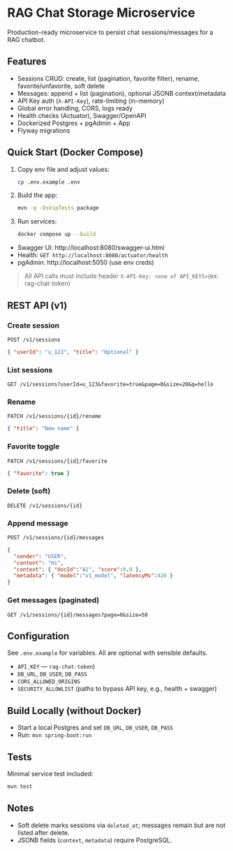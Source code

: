 # RAG Chat Storage Microservice

Production-ready microservice to persist chat sessions/messages for a RAG chatbot.

## Features
- Sessions CRUD: create, list (pagination, favorite filter), rename, favorite/unfavorite, soft delete
- Messages: append + list (pagination), optional JSONB context/metadata
- API Key auth (`X-API-Key`), rate-limiting (in-memory)
- Global error handling, CORS, logs ready
- Health checks (Actuator), Swagger/OpenAPI
- Dockerized Postgres + pgAdmin + App
- Flyway migrations

## Quick Start (Docker Compose)

1. Copy env file and adjust values:
   ```bash
   cp .env.example .env
   ```

2. Build the app:
   ```bash
   mvn -q -DskipTests package
   ```

3. Run services:
   ```bash
   docker compose up --build
   ```

- Swagger UI: http://localhost:8080/swagger-ui.html  
- Health: `GET http://localhost:8080/actuator/health`  
- pgAdmin: http://localhost:5050 (use env creds)

> All API calls must include header `X-API-Key: <one of API_KEYS>`(ex: rag-chat-token)

## REST API (v1)

### Create session
`POST /v1/sessions`
```json
{ "userId": "u_123", "title": "Optional" }
```

### List sessions
`GET /v1/sessions?userId=u_123&favorite=true&page=0&size=20&q=hello`

### Rename
`PATCH /v1/sessions/{id}/rename`
```json
{ "title": "New name" }
```

### Favorite toggle
`PATCH /v1/sessions/{id}/favorite`
```json
{ "favorite": true }
```

### Delete (soft)
`DELETE /v1/sessions/{id}`

### Append message
`POST /v1/sessions/{id}/messages`
```json
{
  "sender": "USER",
  "content": "Hi",
  "context": { "docId":"A1", "score":0.9 },
  "metadata": { "model":"v1_model", "latencyMs":420 }
}
```

### Get messages (paginated)
`GET /v1/sessions/{id}/messages?page=0&size=50`

## Configuration

See `.env.example` for variables. All are optional with sensible defaults.

- `API_KEY` — `rag-chat-token`)
- `DB_URL`, `DB_USER`, `DB_PASS`
- `CORS_ALLOWED_ORIGINS`
- `SECURITY_ALLOWLIST` (paths to bypass API key, e.g., health + swagger)

## Build Locally (without Docker)
- Start a local Postgres and set `DB_URL`, `DB_USER`, `DB_PASS`
- Run: `mvn spring-boot:run`

## Tests
Minimal service test included:
```bash
mvn test
```

## Notes
- Soft delete marks sessions via `deleted_at`; messages remain but are not listed after delete.
- JSONB fields (`context`, `metadata`) require PostgreSQL.
